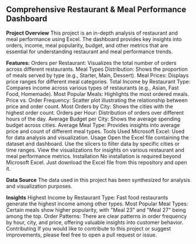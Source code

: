 ## **Comprehensive Restaurant & Meal Performance Dashboard**
<!-- Replace with link to your screenshot if hosting the image separately -->

**Project Overview**
This project is an in-depth analysis of restaurant and meal performance using Excel. 
The dashboard provides key insights into orders, income, meal popularity, budget, and other metrics that are essential for understanding restaurant and meal performance trends.

**Features:**
Orders per Restaurant: Visualizes the total number of orders across different restaurants.
Meal Types Distribution: Shows the proportion of meals served by type (e.g., Starter, Main, Dessert).
Meal Prices: Displays price ranges for different meal categories.
Total Income by Restaurant Type: Compares income across various types of restaurants (e.g., Asian, Fast Food, Homemade).
Most Popular Meals: Highlights the most ordered meals.
Price vs. Order Frequency: Scatter plot illustrating the relationship between price and order count.
Most Orders by City: Shows the cities with the highest order count.
Orders per Hour: Distribution of orders over different hours of the day.
Average Budget per City: Shows the average spending budget across cities.
Average Meal Type: Provides insights into average price and count of different meal types.
Tools Used
Microsoft Excel: Used for data analysis and visualization.
Usage
Open the Excel file containing the dataset and dashboard.
Use the slicers to filter data by specific cities or time ranges.
View the visualizations for insights on various restaurant and meal performance metrics.
Installation
No installation is required beyond Microsoft Excel. Just download the Excel file from this repository and open it.

**Data Source**
The data used in this project has been synthesized for analysis and visualization purposes.

**Insights**
Highest Income by Restaurant Type: Fast food restaurants generate the highest income among other types.
Most Popular Meal Types: Certain meals show higher popularity, with "Meal 23" and "Meal 27" being among the top.
Order Patterns: There are clear patterns in order frequency by hour, city, and price, offering valuable insights into customer behavior.
Contributing
If you would like to contribute to this project or suggest improvements, please feel free to open a pull request or issue.

